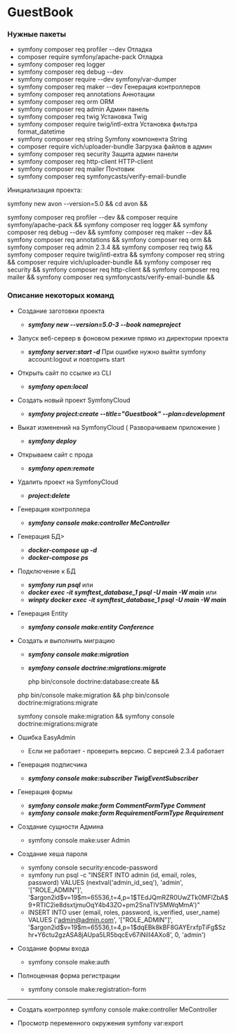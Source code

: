GuestBook
=======================

### Нужные пакеты ###

- symfony composer req profiler --dev           Отладка
- composer require symfony/apache-pack           Отладка
- symfony composer req logger
- symfony composer req debug --dev
- symfony composer require --dev symfony/var-dumper
- symfony composer req maker --dev              Генерация контроллеров
- symfony composer req annotations              Аннотации
- symfony composer req orm                      ORM
- symfony composer req admin                    Админ панель
- symfony composer req twig                     Установка Twig
- symfony composer require twig/intl-extra      Установка фильтра format_datetime
- symfony composer req string                   Symfony компонента String
- composer require vich/uploader-bundle         Загрузка файлов в админ
- symfony composer req security                 Защита админ панели
- symfony composer req http-client              HTTP-client
- symfony composer req mailer                   Почтовик
- symfony composer req symfonycasts/verify-email-bundle     


Инициализация проекта:

symfony new avon --version=5.0 &&
cd avon &&

symfony composer req profiler --dev &&
composer require symfony/apache-pack &&
symfony composer req logger &&
symfony composer req debug --dev &&
symfony composer req maker --dev &&
symfony composer req annotations &&
symfony composer req orm &&
symfony composer req admin 2.3.4 &&
symfony composer req twig &&
symfony composer require twig/intl-extra &&
symfony composer req string &&
composer require vich/uploader-bundle &&
symfony composer req security &&
symfony composer req http-client &&
symfony composer req mailer &&
symfony composer req symfonycasts/verify-email-bundle &&


### Описание некоторых команд ###

* Создание заготовки проекта
    * ***symfony new --version=5.0-3 --book nameproject***
    
* Запуск веб-сервер в фоновом режиме прямо из директории проекта
    * ***symfony server:start -d***
    При ошибке нужно выйти symfony account:logout и повторить start

* Открыть сайт по ссылке из CLI
    * ***symfony open:local***

* Создать новый проект SymfonyCloud
    * ***symfony project:create --title="Guestbook" --plan=development***

* Выкат изменений на SymfonyCloud ( Разворачиваем приложение )
    * ***symfony deploy***

* Открываем сайт с прода
    * ***symfony open:remote***

* Удалить проект на SymfonyCloud
    * ***project:delete***

* Генерация контроллера
    * ***symfony console make:controller MeController***
    
* Генерация БД>
    * ***docker-compose up -d***
    * ***docker-compose ps***
    
* Подключение к БД
    * ***symfony run psql***    или
    * ***docker exec -it symftest_database_1 psql -U main -W main***   или    
    * ***winpty docker exec -it symftest_database_1 psql -U main -W main***    
    
* Генерация Entity
    * ***symfony console make:entity Conference***  
    
* Создать и выполнить миграцию
    * ***symfony console make:migration***      
    * ***symfony console doctrine:migrations:migrate***   
    
        php bin/console doctrine:database:create &&

    php bin/console make:migration && 
    php bin/console doctrine:migrations:migrate   

    symfony console make:migration && 
    symfony console doctrine:migrations:migrate   

* Ошибка EasyAdmin 
    *  Если не работает - проверить версию. С версией 2.3.4 работает      
    
* Генерация подписчика
    * ***symfony console make:subscriber TwigEventSubscriber***    
    
* Генерация формы
    * ***symfony console make:form CommentFormType Comment***    
    * ***symfony console make:form RequirementFormType Requirement***    

* Создание сущности Админа
    * symfony console make:user Admin

* Создание хеша пароля
    * symfony console security:encode-password
    * symfony run psql -c "INSERT INTO admin (id, email, roles, password) VALUES (nextval('admin_id_seq'), 'admin', '[\"ROLE_ADMIN\"]', '\$argon2id\$v=19\$m=65536,t=4,p=1\$TEdJQmRZR0UwZTk0MFlZbA\$9+RTIC2ie8dsxtjmuOqY4b43ZO+pm2SnaTlVSMWqMmA')"
    * INSERT INTO user (email, roles, password, is_verified, user_name) VALUES ('admin@admin.com', '[\"ROLE_ADMIN\"]', '\$argon2id\$v=19\$m=65536,t=4,p=1\$dqEBk8kBF8GAYErxfpTiFg\$Szhr+Y6ctu2gzASA8jAUpa5LR5bqcEv67iNilI4AXo8', 0, 'admin')

* Создание формы входа
    * symfony console make:auth
    
* Полноценная форма регистрации
    * symfony console make:registration-form    
    
    




-------------------------------------------------------------------------
*   Создать контроллер
symfony console make:controller MeController

*   Просмотр переменного окружения
symfony var:export